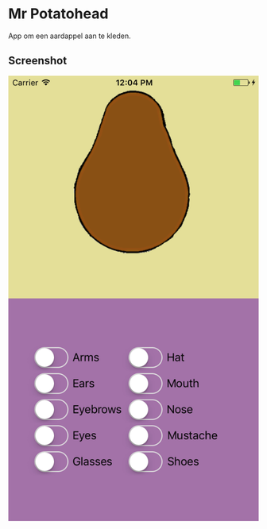 # Mr Potatohead

App om een aardappel aan te kleden.

## Screenshot

![screenshot](screenshot.png "Screenshot")
